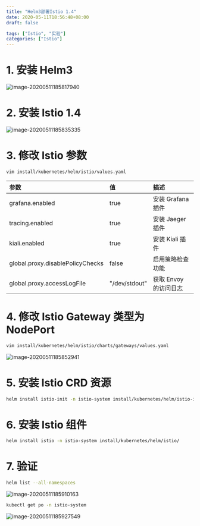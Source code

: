 ```yaml
---
title: "Helm3部署Istio 1.4"
date: 2020-05-11T18:56:48+08:00
draft: false

tags: ["Istio", "实验"]
categories: ["Istio"]
---
```


# 1. 安装 Helm3

![image-20200511185817940](https://cdn.jsdelivr.net/gh/garroshh/figurebed/img/image-20200511185817940.png)

# 2. 安装 Istio 1.4

![image-20200511185835335](https://cdn.jsdelivr.net/gh/garroshh/figurebed/img/image-20200511185835335.png)

# 3. 修改 Istio 参数

```bash
vim install/kubernetes/helm/istio/values.yaml
```

| 参数                             | 值            | 描述                  |
| :------------------------------- | :------------ | :-------------------- |
| grafana.enabled                  | true          | 安装 Grafana 插件     |
| tracing.enabled                  | true          | 安装 Jaeger 插件      |
| kiali.enabled                    | true          | 安装 Kiali 插件       |
| global.proxy.disablePolicyChecks | false         | 启用策略检查功能      |
| global.proxy.accessLogFile       | "/dev/stdout" | 获取 Envoy 的访问日志 |

# 4. 修改 Istio Gateway 类型为 NodePort

```bash
vim install/kubernetes/helm/istio/charts/gateways/values.yaml
```

![image-20200511185852941](https://cdn.jsdelivr.net/gh/garroshh/figurebed/img/image-20200511185852941.png)

# 5. 安装 Istio CRD 资源

```bash
helm install istio-init -n istio-system install/kubernetes/helm/istio-init/
```

# 6. 安装 Istio 组件

```bash
helm install istio -n istio-system install/kubernetes/helm/istio/
```

# 7. 验证

```bash
helm list --all-namespaces
```

![image-20200511185910163](https://cdn.jsdelivr.net/gh/garroshh/figurebed/img/image-20200511185910163.png)

```bash
kubectl get po -n istio-system
```

![image-20200511185927549](https://cdn.jsdelivr.net/gh/garroshh/figurebed/img/image-20200511185927549.png)